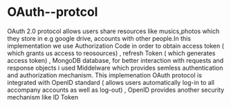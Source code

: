 # OAuth--protcol
OAuth 2.0 protocol allows users share  resources like musics,photos  which they store  in  e.g google drive, accounts with other people.In this implementation we use Authorization Code in order to obtain access token ( which grants us access to  reosources) , refresh Token ( which generates access token) , MongoDB  database, for better interaction with requests and response objects  i used Middelware  which provides semless authentication and authorization  mechanism.  This implemenation OAuth protocol is integrated with OpenID standard ( allows users automatically log-in to all accompany accounts as well as  log-out) , OpenID provides another security mechanism like ID Token 
